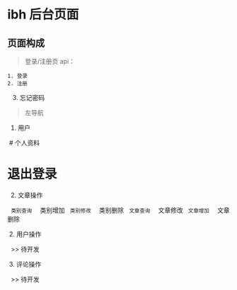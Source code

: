 # ibh 后台页面
## 页面构成

>登录/注册页
 api：
 
    1. 登录
    2. 注册
    3. 忘记密码

>左导航
  
  1. 用户
  
  # 个人资料
  # 退出登录
   
  2. 文章操作
  
   ` 类别查询
   ` 类别增加
   ` 类别修改
   ` 类别删除
   ` 文章查询
   ` 文章修改
   ` 文章增加
   ` 文章删除
   
  2. 用户操作
  
    >> 待开发
  
  3. 评论操作
  
    >> 待开发
